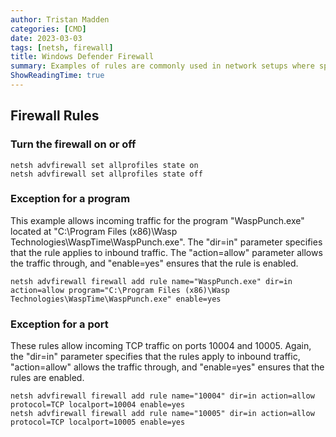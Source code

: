 ```yaml
---
author: Tristan Madden
categories: [CMD]
date: 2023-03-03
tags: [netsh, firewall]
title: Windows Defender Firewall
summary: Examples of rules are commonly used in network setups where specific programs or ports need to be allowed through the firewall to ensure that they can communicate with other devices or software.
ShowReadingTime: true
---
```


<h2>Firewall Rules</h2>

<h3>Turn the firewall on or off</h3>

```CMD
netsh advfirewall set allprofiles state on
netsh advfirewall set allprofiles state off
```
<h3>Exception for a program</h3>
This example allows incoming traffic for the program "WaspPunch.exe" located at "C:\Program Files (x86)\Wasp Technologies\WaspTime\WaspPunch.exe". The "dir=in" parameter specifies that the rule applies to inbound traffic. The "action=allow" parameter allows the traffic through, and "enable=yes" ensures that the rule is enabled.

```CMD
netsh advfirewall firewall add rule name="WaspPunch.exe" dir=in action=allow program="C:\Program Files (x86)\Wasp Technologies\WaspTime\WaspPunch.exe" enable=yes
```

<h3>Exception for a port</h3>
These rules allow incoming TCP traffic on ports 10004 and 10005. Again, the "dir=in" parameter specifies that the rules apply to inbound traffic, "action=allow" allows the traffic through, and "enable=yes" ensures that the rules are enabled.

```CMD
netsh advfirewall firewall add rule name="10004" dir=in action=allow protocol=TCP localport=10004 enable=yes
netsh advfirewall firewall add rule name="10005" dir=in action=allow protocol=TCP localport=10005 enable=yes
```